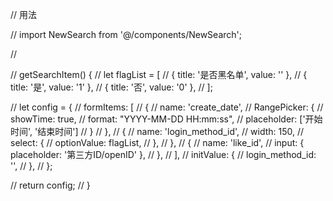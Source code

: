 // 用法

// import NewSearch from '@/components/NewSearch';

// <NewSearch items={this.getSearchItem()} handleSearch={this.handleSubmit} handleReset={this.handleReset}/>

// getSearchItem() {
//   let flagList = [
//     { title: '是否黑名单', value: '' },
//     { title: '是', value: '1' },
//     { title: '否', value: '0' },
//   ];

//   let config = {
//     formItems: [
//       {
//         name: 'create_date',
//         RangePicker: {
//           showTime: true,
//           format: "YYYY-MM-DD HH:mm:ss",
//           placeholder: ['开始时间', '结束时间']
//         }
//       },
//       {
//         name: 'login_method_id',
//         width: 150,
//         select: {
//           optionValue: flagList,
//         },
//       },
//       {
//         name: 'like_id',
//         input: { placeholder: '第三方ID/openID' },
//       },
//     ],
//     initValue: {
//       login_method_id: '',
//     },
//   };

//   return config;
// }